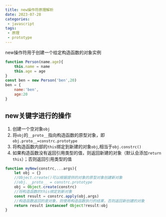 ```yaml
---
title: new操作符原理解析
date: 2023-07-28
categories:
 - javascript
tags:
 - 原理
 - prototype
---
```




new操作符用于创建一个给定构造函数的对象实例

```js
function Person(name.age){
	this.name = name
	this.age = age
}
const ben = new Person('ben',20)
ben = {
	name:'ben',
	age:20
}
```

## new关键字进行的操作

1. 创建一个空对象`obj`
2. 将`obj`的`__proto__`指向构造函数的原型对象，即`obj.proto__=constrc.prototype`
3. 将构造函数内部的`this`绑定到新建的对象`obj`,相当于`obj.constrc()`
4. 如果构造函数没有返回引用类型的值，则返回新建的对象（默认会添加`return this`）；否则返回引用类型的值

```js
function myNew(constrc,...args){
	let obj = {}
	//Object.create()可以根据提供的对象的原型对象创建新对象
	//obj.__proto__ = constrc.prototype
	obj = Object.create(constrc)
	//将构造函数的this绑定到新对象
	const result = constrc.apply(obj,args)
	//构造函数返回的是对象，则使用构造函数执行的结果，否则返回新创建的对象
	return result instanceof Object?result:obj
}
```